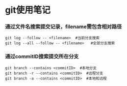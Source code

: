 # git使用笔记

### 通过文件名搜索提交记录，filename需包含相对路径

    git log --follow -- <filename>  #当前分支搜索
    git log --all --follow -- <filename>   #全部分支搜索

### 通过commitID搜索提交所在分支

    git branch --contains <commitID>  #本地分支
    git branch -r --contains <commitID>  #远程分支
    git branch -a --contains <commitID>  #本地和远程

